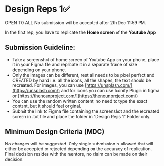 # Design Reps 1✅

OPEN TO ALL
No submission will be accepted after 2th Dec 11:59 PM.

In the first rep, you have to replicate the **Home screen** of the **Youtube App**

## Submission Guideline:

- Take a screenshot of home screen of Youtube App on your phone, place it in your Figma file and replicate it in a separate frame of size depending on your phone.
- Only the images can be different, rest all needs to be pixel perfect and CREATED by hand i.e. all the icons, all the shapes, the text should be recreated. For images, you can use [https://unsplash.com/](https://unsplash.com/) and for icons you can use Iconify Plugin in figma or [https://thenounproject.com/](https://thenounproject.com/)
- You can use the random written content, no need to type the exact content, but it should feel original.
- Submit the link to Figma file containing the screenshot and the recreated screen in .txt file and place the folder in "Design Reps 1" Folder only.

## Minimum Design Criteria (MDC)

No changes will be suggested. Only single submission is allowed that will either be accepted or rejected depending on the accuracy of replication. Final decision resides with the mentors, no claim can be made on their decision.
